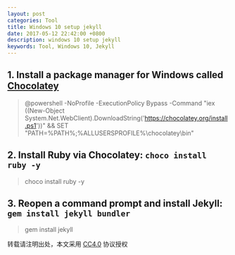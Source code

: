 ```yaml
---
layout: post
categories: Tool
title: Windows 10 setup jekyll
date: 2017-05-12 22:42:00 +0800
description: windows 10 setup jekyll
keywords: Tool, Windows 10, Jekyll
---
```


## 1. Install a package manager for Windows called [Chocolatey](https://chocolatey.org/install)
>@powershell -NoProfile -ExecutionPolicy Bypass -Command "iex ((New-Object System.Net.WebClient).DownloadString('https://chocolatey.org/install.ps1'))" && SET "PATH=%PATH%;%ALLUSERSPROFILE%\chocolatey\bin"

## 2. Install Ruby via Chocolatey: `choco install ruby -y`
>choco install ruby -y

## 3. Reopen a command prompt and install Jekyll: `gem install jekyll bundler`
>gem install jekyll

转载请注明出处，本文采用 [CC4.0](http://creativecommons.org/licenses/by-nc-nd/4.0/deed.zh) 协议授权
